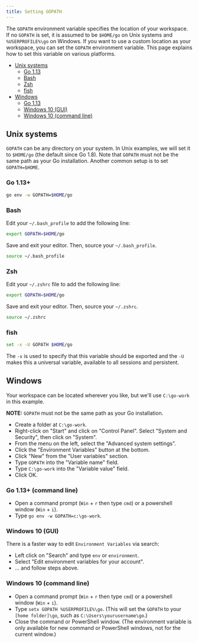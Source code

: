 ```yaml
---
title: Setting GOPATH
---
```


The `GOPATH` environment variable specifies the location of your workspace. If no `GOPATH` is set, it is assumed to be `$HOME/go` on Unix systems and `%USERPROFILE%\go` on Windows. If you want to use a custom location as your workspace, you can set the `GOPATH` environment variable. This page explains how to set this variable on various platforms.

- [Unix systems](#unix-systems)
  * [Go 1.13](#go-113)
  * [Bash](#bash)
  * [Zsh](#zsh)
  * [fish](#fish)
- [Windows](#windows)
  * [Go 1.13](#go-113-command-line)
  * [Windows 10 (GUI)](#windows-10-gui)
  * [Windows 10 (command line)](#windows-10-command-line)

## Unix systems

`GOPATH` can be any directory on your system. In Unix examples, we will set it to `$HOME/go` (the default since Go 1.8). Note that `GOPATH` must not be the same path as your Go installation. Another common setup is to set `GOPATH=$HOME`.

### Go 1.13+

```bash
go env -w GOPATH=$HOME/go
```

### Bash

Edit your `~/.bash_profile` to add the following line:
```bash
export GOPATH=$HOME/go
```

Save and exit your editor. Then, source your `~/.bash_profile`.
```bash
source ~/.bash_profile
```

### Zsh

Edit your `~/.zshrc` file to add the following line:

```bash
export GOPATH=$HOME/go
```
Save and exit your editor. Then, source your `~/.zshrc`.
```bash
source ~/.zshrc
```

### fish

```bash
set -x -U GOPATH $HOME/go
```

The `-x` is used to specify that this variable should be exported
and the `-U` makes this a universal variable, available to all sessions and
persistent.

## Windows

Your workspace can be located wherever you like,
but we'll use `C:\go-work` in this example.

__NOTE:__ `GOPATH` must not be the same path as your Go installation.

* Create a folder at `C:\go-work`.
* Right-click on "Start" and click on "Control Panel". Select "System and Security", then click on "System".
* From the menu on the left, select the "Advanced system settings".
* Click the "Environment Variables" button at the bottom.
* Click "New" from the "User variables" section.
* Type `GOPATH` into the "Variable name" field.
* Type `C:\go-work` into the "Variable value" field.
* Click OK.

### Go 1.13+ (command line)
* Open a command prompt (`Win` + `r` then type `cmd`) or a powershell window (`Win` + `i`).
* Type `go env -w GOPATH=c:\go-work`.

### Windows 10 (GUI)
There is a faster way to edit `Environment Variables` via search:
* Left click on "Search" and type `env` or `environment`.
* Select "Edit environment variables for your account".
* ... and follow steps above.

### Windows 10 (command line)
* Open a command prompt (`Win` + `r` then type `cmd`) or a powershell window (`Win` + `i`).
* Type `setx GOPATH %USERPROFILE%\go`. (This will set the `GOPATH` to your `[home folder]\go`, such as `C:\Users\yourusername\go`.)
* Close the command or PowerShell window. (The environment variable is only available for new command or PowerShell windows, not for the current window.)
